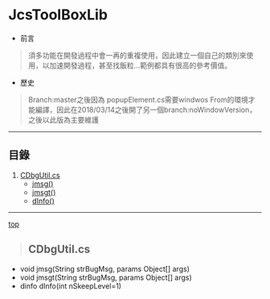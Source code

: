 # JcsToolBoxLib <div id="top"/>

* 前言

>須多功能在開發過程中會一再的重複使用，因此建立一個自己的類別來使用，以加速開發過程，甚至找飯粒...範例都具有很高的參考價值。

* 歷史
>Branch:master之後因為 popupElement.cs需要windwos From的環境才能編譯，因此在2018/03/14之後開了另一個branch:noWindowVersion，之後以此版為主要維護

---
## 目錄

1. [CDbgUtil.cs](#CDbgUtil)
    * [jmsg()](#CDbgUtil_1)
    * [jmsgt()](#CDbgUtil_2)
    * [dInfo()](#CDbgUtil_3)



---
 [top](#top)
>## <div id="CDbgUtil"/>CDbgUtil.cs

* <div id="CDbgUtil_1"/> void jmsg(String strBugMsg, params Object[] args)
* <div id="CDbgUtil_2"/> void jmsgt(String strBugMsg, params Object[] args)
* <div id="CDbgUtil_3"/>dinfo dInfo(int nSkeepLevel=1)




